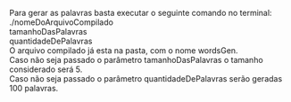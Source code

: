 Para gerar as palavras basta executar o seguinte comando no terminal:<br/>
    ./nomeDoArquivoCompilado<br/> tamanhoDasPalavras<br/> quantidadeDePalavras<br/>
O arquivo compilado já esta na pasta, com o nome wordsGen.<br/>
Caso não seja passado o parâmetro tamanhoDasPalavras o tamanho considerado será 5.<br/>
Caso não seja passado o parâmetro quantidadeDePalavras serão geradas 100 palavras.<br/>